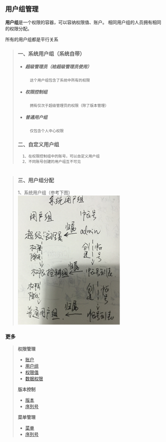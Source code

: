 用户组管理
---
**用户组**是一个权限的容器，可以容纳权限值、账户。
相同用户组的人员拥有相同的权限分配。

所有的用户组都是平行关系

>   ### 一、系统用户组（系统自带）
>   * ##### 超级管理员（给超级管理员使用）
>           这个用户组包含了系统中所有的权限
>   * ##### 权限控制组
>           拥有仅次于超级管理员的权限（除了版本管理）
>   * ##### 普通用户组
>           仅包含个人中心权限
>
>   ### 二、自定义用户组
>       1、在权限控制组中的账号，可以自定义用户组
>       2、不同账号创建的用户组互不可见
>   
#
>   ### 三、用户组分配
>   1、系统用户组（参考下图）<br />
>   ![](images/group_assign.png)           

### 更多
>   **权限管理**
>   *   [账户](docs/AuthUser.md)
>   *   [用户组](docs/AuthGroup.md)
>   *   [权限值](docs/AuthRule.md)
>   *   [数据权限](docs/Department.md)
>
>   **版本控制**
>   *   [版本](docs/Version.md)
>   *   [序列号](docs/License.md)
>
>   **菜单管理**
>   *   [菜单](docs/Menu.md)
>   *   [序列号](docs/License.md)
